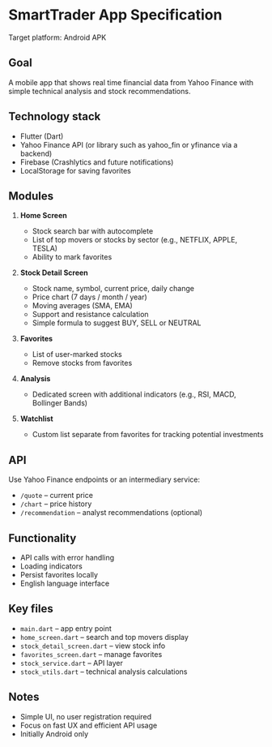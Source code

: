 SmartTrader App Specification
===========================

Target platform: Android APK

## Goal
A mobile app that shows real time financial data from Yahoo Finance with simple technical analysis and stock recommendations.

## Technology stack
- Flutter (Dart)
- Yahoo Finance API (or library such as yahoo_fin or yfinance via a backend)
- Firebase (Crashlytics and future notifications)
- LocalStorage for saving favorites

## Modules
1. **Home Screen**
   - Stock search bar with autocomplete
   - List of top movers or stocks by sector (e.g., NETFLIX, APPLE, TESLA)
   - Ability to mark favorites

2. **Stock Detail Screen**
   - Stock name, symbol, current price, daily change
   - Price chart (7 days / month / year)
   - Moving averages (SMA, EMA)
   - Support and resistance calculation
   - Simple formula to suggest BUY, SELL or NEUTRAL

3. **Favorites**
   - List of user-marked stocks
   - Remove stocks from favorites

4. **Analysis**
   - Dedicated screen with additional indicators (e.g., RSI, MACD, Bollinger Bands)

5. **Watchlist**
   - Custom list separate from favorites for tracking potential investments

## API
Use Yahoo Finance endpoints or an intermediary service:
- `/quote` – current price
- `/chart` – price history
- `/recommendation` – analyst recommendations (optional)

## Functionality
- API calls with error handling
- Loading indicators
- Persist favorites locally
- English language interface

## Key files
- `main.dart` – app entry point
- `home_screen.dart` – search and top movers display
- `stock_detail_screen.dart` – view stock info
- `favorites_screen.dart` – manage favorites
- `stock_service.dart` – API layer
- `stock_utils.dart` – technical analysis calculations

## Notes
- Simple UI, no user registration required
- Focus on fast UX and efficient API usage
- Initially Android only
